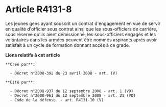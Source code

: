 # Article R4131-8

Les jeunes gens ayant souscrit un contrat d'engagement en vue de servir en qualité d'officier sous contrat ainsi que les
sous-officiers de carrière, sous réserve qu'ils aient démissionné, les sous-officiers engagés et les volontaires dans les
armées peuvent être nommés aspirants après avoir satisfait à un cycle de formation donnant accès à ce grade.

**Liens relatifs à cet article**

	**Créé par**:

	  - Décret n°2008-392 du 23 avril 2008 - art. (V)

	**Cité par**:

	  - Décret n°2008-937 du 12 septembre 2008 - art. 1 (VD)
	  - Décret n°2008-961 du 12 septembre 2008 - art. 21 (VD)
	  - Code de la défense. - art. R4131-10 (V)

